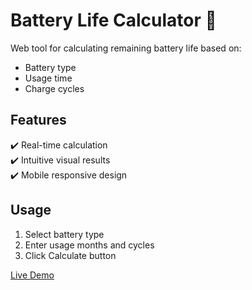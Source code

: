# Battery Life Calculator 🔋

Web tool for calculating remaining battery life based on:
- Battery type
- Usage time
- Charge cycles

## Features
✔️ Real-time calculation  
✔️ Intuitive visual results  
✔️ Mobile responsive design

## Usage
1. Select battery type
2. Enter usage months and cycles
3. Click Calculate button

[Live Demo](https://yourusername.github.io/repository-name/)
